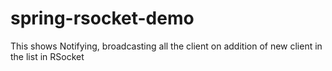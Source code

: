 # spring-rsocket-demo
This shows Notifying, broadcasting all the client on addition of new client in the list in RSocket
